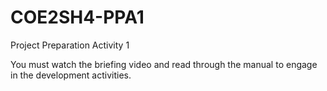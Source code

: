 # COE2SH4-PPA1
Project Preparation Activity 1

You must watch the briefing video and read through the manual to engage in the development activities.
